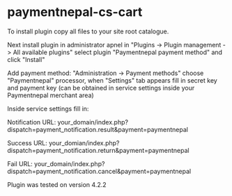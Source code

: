 # paymentnepal-cs-cart
To install plugin copy all files to your site root catalogue.

Next install plugin in administrator apnel in "Plugins -> Plugin management -> All available plugins" select plugin "Paymentnepal payment method" and click "Install"

Add payment method: "Administration -> Payment methods" choose "Paymentnepal" processor, when "Settings" tab appears fill in secret key and payment key (can be obtained in service settings inside your Paymentnepal merchant area)

Inside service settings fill in:

Notification URL:
your_domain/index.php?dispatch=payment_notification.result&payment=paymentnepal

Success URL:
your_domian/index.php?dispatch=payment_notification.return&payment=paymentnepal

Fail URL:
your_domain/index.php?dispatch=payment_notification.cancel&payment=paymentnepal

Plugin was tested on version 4.2.2
